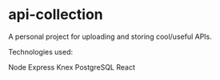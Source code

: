# api-collection
A personal project for uploading and storing cool/useful APIs.

Technologies used:

Node
Express
Knex
PostgreSQL
React

